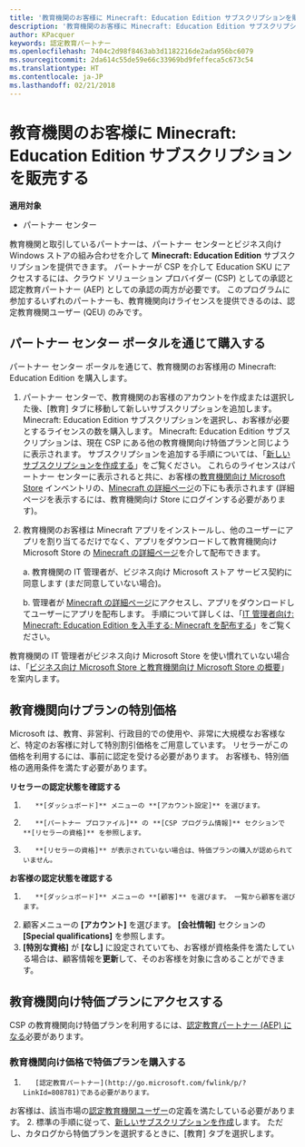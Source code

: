 ```yaml
---
title: '教育機関のお客様に Minecraft: Education Edition サブスクリプションを販売する'
description: '教育機関のお客様に Minecraft: Education Edition サブスクリプションを販売する'
author: KPacquer
keywords: 認定教育パートナー
ms.openlocfilehash: 7404c2d98f8463ab3d1182216de2ada956bc6079
ms.sourcegitcommit: 2da614c55de59e66c33969bd9feffeca5c673c54
ms.translationtype: HT
ms.contentlocale: ja-JP
ms.lasthandoff: 02/21/2018
---
```

# <a name="sell-minecraft-education-edition-subscriptions-to-education-customers"></a>教育機関のお客様に Minecraft: Education Edition サブスクリプションを販売する

**適用対象**

-  パートナー センター

教育機関と取引しているパートナーは、パートナー センターとビジネス向け Windows ストアの組み合わせを介して **Minecraft: Education Edition** サブスクリプションを提供できます。  パートナーが CSP を介して Education SKU にアクセスするには、クラウド ソリューション プロバイダー (CSP) としての承認と認定教育パートナー (AEP) としての承認の両方が必要です。  このプログラムに参加するいずれのパートナーも、教育機関向けライセンスを提供できるのは、認定教育機関ユーザー (QEU) のみです。 

## <a name="purchase-through-partner-center-portal"></a>パートナー センター ポータルを通じて購入する 
パートナー センター ポータルを通じて、教育機関のお客様用の Minecraft: Education Edition を購入します。 

  1.  パートナー センターで、教育機関のお客様のアカウントを作成または選択した後、[教育] タブに移動して新しいサブスクリプションを追加します。  Minecraft: Education Edition サブスクリプションを選択し、お客様が必要とするライセンスの数を購入します。 Minecraft: Education Edition サブスクリプションは、現在 CSP にある他の教育機関向け特価プランと同じように表示されます。 サブスクリプションを追加する手順については、「[新しいサブスクリプションを作成する](create-a-new-subscription.md)」をご覧ください。 これらのライセンスはパートナー センターに表示されると共に、お客様の[教育機関向け Microsoft Store](https://educationstore.microsoft.com/en-us/store) インベントリの、[Minecraft の詳細ページ](https://educationstore.microsoft.com/en-us/store/details/minecraft-education-edition/9nblggh4r2r6)の下にも表示されます (詳細ページを表示するには、教育機関向け Store にログインする必要があります)。 

  2.  教育機関のお客様は Minecraft アプリをインストールし、他のユーザーにアプリを割り当てるだけでなく、アプリをダウンロードして教育機関向け Microsoft Store の [Minecraft の詳細ページ](https://educationstore.microsoft.com/en-us/store/details/minecraft-education-edition/9nblggh4r2r6)を介して配布できます。 

      a.  教育機関の IT 管理者が、ビジネス向け Microsoft ストア サービス契約に同意します (まだ同意していない場合)。 

      b.  管理者が [Minecraft の詳細ページ](https://educationstore.microsoft.com/en-us/store/details/minecraft-education-edition/9nblggh4r2r6)にアクセスし、アプリをダウンロードしてユーザーにアプリを配布します。 手順について詳しくは、「[IT 管理者向け: Minecraft: Education Edition を入手する: Minecraft を配布する](https://docs.microsoft.com/education/windows/school-get-minecraft#distribute-minecraft)」をご覧ください。
    
  教育機関の IT 管理者がビジネス向け Microsoft Store を使い慣れていない場合は、「[ビジネス向け Microsoft Store と教育機関向け Microsoft Store の概要](https://docs.microsoft.com/microsoft-store/windows-store-for-business-overview)」を案内します。 

## <a name="special-pricing-for-education-offers"></a>教育機関向けプランの特別価格

Microsoft は、教育、非営利、行政目的での使用や、非常に大規模なお客様など、特定のお客様に対して特別割引価格をご用意しています。 リセラーがこの価格を利用するには、事前に認定を受ける必要があります。 お客様も、特別価格の適用条件を満たす必要があります。

**リセラーの認定状態を確認する**

1.  
          **[ダッシュボード]** メニューの **[アカウント設定]** を選びます。
2.  
          **[パートナー プロファイル]** の **[CSP プログラム情報]** セクションで **[リセラーの資格]** を参照します。
3.  
          **[リセラーの資格]** が表示されていない場合は、特価プランの購入が認められていません。

**お客様の認定状態を確認する**

1.  
          **[ダッシュボード]** メニューの **[顧客]** を選びます。 一覧から顧客を選びます。
2.  顧客メニューの **[アカウント]** を選びます。 
          **[会社情報]** セクションの **[Special qualifications]** を参照します。
3.  **[特別な資格]** が **[なし]** に設定されていても、お客様が資格条件を満たしている場合は、顧客情報を**更新**して、そのお客様を対象に含めることができます。

## <a name="access-education-offers"></a>教育機関向け特価プランにアクセスする 

CSP の教育機関向け特価プランを利用するには、[認定教育パートナー (AEP) になる](http://go.microsoft.com/fwlink/p/?LinkId=808781)必要があります。

### <a name="purchase-offers-at-education-pricing"></a>教育機関向け価格で特価プランを購入する

1. 
          [認定教育パートナー](http://go.microsoft.com/fwlink/p/?LinkId=808781)である必要があります。
お客様は、該当市場の[認定教育機関ユーザー](http://go.microsoft.com/fwlink/p/?LinkId=808795)の定義を満たしている必要があります。
2. 標準の手順に従って、[新しいサブスクリプションを作成](create-a-new-subscription.md)します。 ただし、カタログから特価プランを選択するときに、[教育] タブを選択します。






<!-- ## Purchase through Partner Center API 

To help your education customers buy and deploy Minecraft: Education Edition through the Partner Center API:
  
  1.  See [Create an order](https://msdn.microsoft.com/library/partnercenter/mt634667.aspx(d=robot)) to learn how to use the Partner Center API to buy the desired number of licenses of Minecraft: Education Edition subscription.  Be sure to use the following Offer ID:  
     
      "OfferId": "EE10CBD2-7A12-45DE-BE11-0C2C7C6EEEB1"
     
      See [Get a list of subscriptions by ID](https://msdn.microsoft.com/library/partnercenter/mt683489.aspx) to learn how to see these licenses.  Note that these will also appear in the education customer’s [Microsoft Store for Business](https://www.microsoft.com/business-store) inventory under the [Minecraft details page](https://businessstore.microsoft.com/en-us/app-detail/9NBLGGH4R2R6/0016/00000000000000000000000000000000/online) (you must be logged into Store for Business to see this page).    

  2. Direct your education customer to distribute Minecraft through the Microsoft Store for Business [Minecraft details page](https://businessstore.microsoft.com/en-us/app-detail/9NBLGGH4R2R6/0016/00000000000000000000000000000000/online). Through Microsoft Store for Business, they can install the app, assign the app to others, and download the app to distribute. (Currently, Partner Center doesn't support these tasks.) 

     a. The school’s IT admin accepts the Microsoft Store for Business services agreement if they haven’t already.
    
     b. The admin goes to the Minecraft details page to download the app and distribute the app to users. For detailed instructions, see [For IT administrators - get Minecraft: Education Edition: Distribute Minecraft](https://docs.microsoft.com/education/windows/school-get-minecraft#distribute-minecraft). 

  If the school’s IT admin is not familiar with Microsoft Store for Business, direct them to [Microsoft Store for Business overview](https://docs.microsoft.com/microsoft-store/windows-store-for-business-overview). 

-->